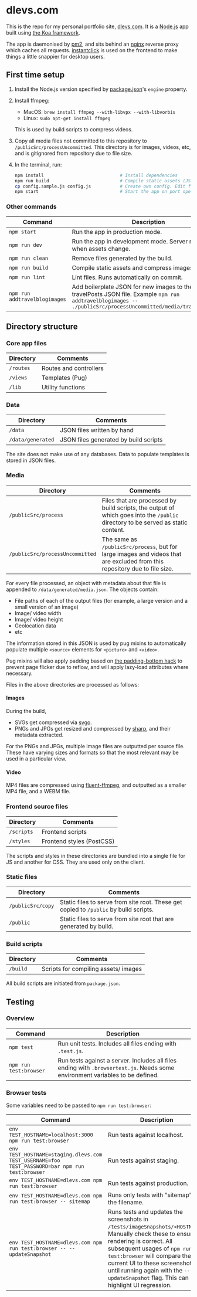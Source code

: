 # dlevs.com

This is the repo for my personal portfolio site, [dlevs.com](https://dlevs.com). It is a [Node.js](https://nodejs.org/) app built using [the Koa framework](https://www.npmjs.com/package/koa).

The app is daemonised by [pm2](https://www.npmjs.com/package/pm2), and sits behind an [nginx](https://www.nginx.com/) reverse proxy which caches all requests. [instantclick](https://www.npmjs.com/package/instantclick) is used on the frontend to make things a little snappier for desktop users.

## First time setup

1. Install the Node.js version specified by [package.json](./package.json)'s `engine` property.
2. Install ffmpeg:
    - MacOS: `brew install ffmpeg --with-libvpx --with-libvorbis`
    - Linux: `sudo apt-get install ffmpeg`

   This is used by build scripts to compress videos.
3. Copy all media files not committed to this repository to `/publicSrc/processUncommitted`. This directory is for images, videos, etc, and is gitignored from repository due to file size.
4. In the terminal, run:
    ```bash
    npm install                             # Install dependencies
    npm run build                           # Compile static assets (JS, CSS, image compression)
    cp config.sample.js config.js           # Create own config. Edit for environment.
    npm start                               # Start the app on port specified in config.js
    ```

### Other commands

| Command | Description |
| --- | --- |
| `npm start` | Run the app in production mode. |
| `npm run dev` | Run the app in development mode. Server restarts when assets change. |
| `npm run clean` | Remove files generated by the build. |
| `npm run build` | Compile static assets and compress images. |
| `npm run lint` | Lint files. Runs automatically on commit. |
| `npm run addtravelblogimages` | Add boilerplate JSON for new images to the travelPosts JSON file. Example `npm run addtravelblogimages -- ./publicSrc/processUncommitted/media/travel/japan/*` |

## Directory structure

### Core app files

| Directory | Comments |
| --- | --- |
| `/routes` | Routes and controllers |
| `/views` | Templates (Pug) |
| `/lib` | Utility functions |

### Data

| Directory | Comments |
| --- | --- |
| `/data` | JSON files written by hand |
| `/data/generated` | JSON files generated by build scripts |

The site does not make use of any databases. Data to populate templates is stored in JSON files.

### Media

| Directory | Comments |
| --- | --- |
| `/publicSrc/process` | Files that are processed by build scripts, the output of which goes into the `/public` directory to be served as static content. |
| `/publicSrc/processUncommitted` | The same as `/publicSrc/process`, but for large images and videos that are excluded from this repository due to file size. |

For every file processed, an object with metadata about that file is appended to `/data/generated/media.json`. The objects contain:

- File paths of each of the output files (for example, a large version and a small version of an image)
- Image/ video width
- Image/ video height
- Geolocation data
- etc

The information stored in this JSON is used by pug mixins to automatically populate multiple `<source>` elements for `<picture>` and `<video>`.

Pug mixins will also apply padding based on [the padding-bottom hack](http://andyshora.com/css-image-container-padding-hack.html) to prevent page flicker due to reflow, and will apply lazy-load attributes where necessary.

Files in the above directories are processed as follows:

#### Images

During the build,

- SVGs get compressed via [svgo](https://www.npmjs.com/package/svgo).
- PNGs and JPGs get resized and compressed by [sharp](https://www.npmjs.com/package/sharp), and their metadata extracted.

For the PNGs and JPGs, multiple image files are outputted per source file. These have varying sizes and formats so that the most relevant may be used in a particular view.

#### Video

MP4 files are compressed using [fluent-ffmpeg](https://www.npmjs.com/package/fluent-ffmpeg), and outputted as a smaller MP4 file, and a WEBM file.

### Frontend source files

| Directory | Comments |
| --- | --- |
| `/scripts` | Frontend scripts |
| `/styles` | Frontend styles (PostCSS) |

The scripts and styles in these directories are bundled into a single file for JS and another for CSS. They are used only on the client.

### Static files

| Directory | Comments |
| --- | --- |
| `/publicSrc/copy` | Static files to serve from site root. These get copied to `/public` by build scripts. |
| `/public` | Static files to serve from site root that are generated by build. |

### Build scripts

| Directory | Comments |
| --- | --- |
| `/build` | Scripts for compiling assets/ images |

All build scripts are initiated from `package.json`.

## Testing

### Overview

| Command | Description |
| --- | --- |
| `npm test` | Run unit tests. Includes all files ending with `.test.js`. |
| `npm run test:browser` | Run tests against a server. Includes all files ending with `.browsertest.js`. Needs some environment variables to be defined. |

### Browser tests

Some variables need to be passed to `npm run test:browser`:

| Command | Description |
| --- | --- |
| `env TEST_HOSTNAME=localhost:3000 npm run test:browser` | Run tests against localhost. |
| `env TEST_HOSTNAME=staging.dlevs.com TEST_USERNAME=foo TEST_PASSWORD=bar npm run test:browser` | Run  tests against staging. |
| `env TEST_HOSTNAME=dlevs.com npm run test:browser` | Run tests against production. |
| `env TEST_HOSTNAME=dlevs.com npm run test:browser -- sitemap` | Runs only tests with "sitemap" in the filename. |
| `env TEST_HOSTNAME=dlevs.com npm run test:browser -- --updateSnapshot` | Runs tests and updates the screenshots in `/tests/imageSnapshots/<HOSTNAME>`. Manually check these to ensure rendering is correct. All subsequent usages of `npm run test:browser` will compare the current UI to these screenshots, until running again with the `--updateSnapshot` flag. This can highlight UI regression. |
